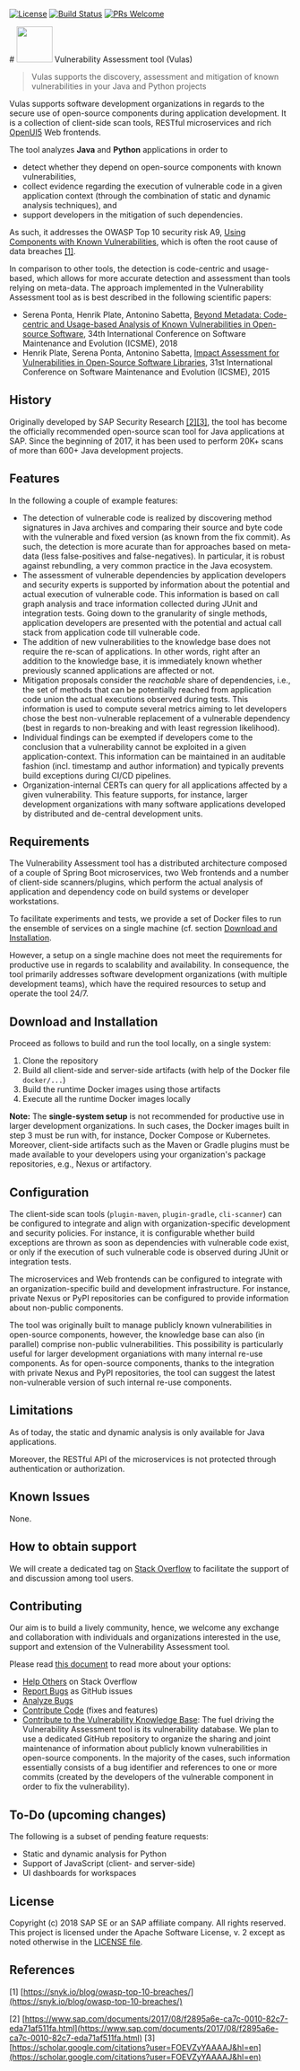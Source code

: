 [![License](https://img.shields.io/badge/license-Apache%202.0-blue.svg)](https://github.wdf.sap.corp/vulas/vulas/blob/master/LICENSE.txt) [![Build Status](https://prod-build10200.wdf.sap.corp:443/job/vulas/job/vulas-vulas-master-CI-linuxx86_64/144/badge/icon)](https://prod-build10200.wdf.sap.corp:443/job/vulas/job/vulas-vulas-master-CI-linuxx86_64/144/) [![PRs Welcome](https://img.shields.io/badge/PRs-welcome-brightgreen.svg)](CONTRIBUTING.md)

<p align="left">
  #
  <img height="64" src="./media/images/logo/vulas.png">
  Vulnerability Assessment tool (Vulas)
</p>

> Vulas supports the discovery, assessment and mitigation of known vulnerabilities in your Java and Python projects

Vulas supports software development organizations in regards to the secure use of open-source components during application development. It is a collection of client-side scan tools, RESTful microservices and rich [OpenUI5](https://openui5.hana.ondemand.com/) Web frontends.

The tool analyzes **Java** and **Python** applications in order to
- detect whether they depend on open-source components with known vulnerabilities,
- collect evidence regarding the execution of vulnerable code in a given application context (through the combination of static and dynamic analysis techniques), and
- support developers in the mitigation of such dependencies.

As such, it addresses the OWASP Top 10 security risk A9, [Using Components with Known Vulnerabilities](https://www.owasp.org/index.php/Top_10-2017_A9-Using_Components_with_Known_Vulnerabilities), which is often the root cause of data breaches [[1]](https://snyk.io/blog/owasp-top-10-breaches/).

In comparison to other tools, the detection is code-centric and usage-based, which allows for more accurate detection and assessment than tools relying on meta-data. The approach implemented in the Vulnerability Assessment tool as is best described in the following scientific papers:
- Serena Ponta, Henrik Plate, Antonino Sabetta, [Beyond Metadata: Code-centric and Usage-based Analysis of Known Vulnerabilities in Open-source Software](https://arxiv.org/abs/1806.05893), 34th International Conference on Software Maintenance and Evolution (ICSME), 2018
- Henrik Plate, Serena Ponta, Antonino Sabetta, [Impact Assessment for Vulnerabilities in Open-Source Software Libraries](https://arxiv.org/pdf/1504.04971.pdf), 31st International Conference on Software Maintenance and Evolution (ICSME), 2015

## History

Originally developed by SAP Security Research [[2]](https://www.sap.com/documents/2017/08/f2895a6e-ca7c-0010-82c7-eda71af511fa.html)[[3]](https://scholar.google.com/citations?user=FOEVZyYAAAAJ&hl=en), the tool has become the officially recommended open-source scan tool for Java applications at SAP. Since the beginning of 2017, it has been used to perform 20K+ scans of more than 600+ Java development projects.

## Features

In the following a couple of example features:
- The detection of vulnerable code is realized by discovering method signatures in Java archives and comparing their source and byte code with the vulnerable and fixed version (as known from the fix commit). As such, the detection is more acurate than for approaches based on meta-data (less false-positives and false-negatives). In particular, it is robust against rebundling, a very common practice in the Java ecosystem.
- The assessment of vulnerable dependencies by application developers and security experts is supported by information about the potential and actual execution of vulnerable code. This information is based on call graph analysis and trace information collected during JUnit and integration tests. Going down to the granularity of single methods, application developers are presented with the potential and actual call stack from application code till vulnerable code.
- The addition of new vulnerabilities to the knowledge base does not require the re-scan of applications. In other words, right after  an addition to the knowledge base, it is immediately known whether previously scanned applications are affected or not.
- Mitigation proposals consider the _reachable_ share of dependencies, i.e., the set of methods that can be potentially reached from application code union the actual executions observed during tests. This information is used to compute several metrics aiming to let developers chose the best non-vulnerable replacement of a vulnerable dependency (best in regards to non-breaking and with least regression likelihood).
- Individual findings can be exempted if developers come to the conclusion that a vulnerability cannot be exploited in a given application-context. This information can be maintained in an auditable fashion (incl. timestamp and author information) and typically prevents build exceptions during CI/CD pipelines.
- Organization-internal CERTs can query for all applications affected by a given vulnerability. This feature supports, for instance, larger development organizations with many software applications developed by distributed and de-central development units.

## Requirements

The Vulnerability Assessment tool has a distributed architecture composed of a couple of Spring Boot microservices, two Web frontends and a number of client-side scanners/plugins, which perform the actual analysis of application and dependency code on build systems or developer workstations.

To facilitate experiments and tests, we provide a set of Docker files to run the ensemble of services on a single machine (cf. section [Download and Installation](#download-and-installation).

However, a setup on a single machine does not meet the requirements for productive use in regards to scalability and availability. In consequence, the tool primarily addresses software development organizations (with multiple development teams), which have the required resources to setup and operate the tool 24/7.

## Download and Installation

Proceed as follows to build and run the tool locally, on a single system:

1. Clone the repository
2. Build all client-side and server-side artifacts (with help of the Docker file `docker/...`)
3. Build the runtime Docker images using those artifacts
4. Execute all the runtime Docker images locally

**Note:** The **single-system setup** is not recommended for productive use in larger development organizations. In such cases, the Docker images built in step 3 must be run with, for instance, Docker Compose or Kubernetes. Moreover, client-side artifacts such as the Maven or Gradle plugins must be made available to your developers using  your organization's package repositories, e.g., Nexus or artifactory.

## Configuration

The client-side scan tools (`plugin-maven`, `plugin-gradle`, `cli-scanner`) can be configured to integrate and align with organization-specific development and security policies. For instance, it is configurable whether build exceptions are thrown as soon as dependencies with vulnerable code exist, or only if the execution of such vulnerable code is observed during JUnit or integration tests. 

The microservices and Web frontends can be configured to integrate with an organization-specific build and development infrastructure. For instance, private Nexus or PyPI repositories can be configured to provide information about non-public components.

The tool was originally built to manage publicly known vulnerabilities in open-source components, however, the knowledge base can also (in parallel) comprise non-public vulnerabilities. This possibility is particularly useful for larger development organiations with many internal re-use components. As for open-source components, thanks to the integration with private Nexus and PyPI repositories, the tool can suggest the latest non-vulnerable version of such internal re-use components.

## Limitations

As of today, the static and dynamic analysis is only available for Java applications.

Moreover, the RESTful API of the microservices is not protected through authentication or authorization.

## Known Issues

None.

## How to obtain support

We will create a dedicated tag on [Stack Overflow](https://stackoverflow.com) to facilitate the support of and discussion among tool users.

## Contributing

Our aim is to build a lively community, hence, we welcome any exchange and collaboration with individuals and organizations interested in the use, support and extension of the Vulnerability Assessment tool.

Please read [this document](CONTRIBUTIONS.md) to read more about your options:
 * [Help Others](CONTRIBUTING.md#help-others) on Stack Overflow
 * [Report Bugs](CONTRIBUTING.md#report-an-issue) as GitHub issues
 * [Analyze Bugs](CONTRIBUTING.md#analyze-issues)
 * [Contribute Code](CONTRIBUTING.md#contribute-code) (fixes and features)
 * [Contribute to the Vulnerability Knowledge Base](CONTRIBUTING.md#knowledge-base): The fuel driving the Vulnerability Assessment tool is its vulnerability database. We plan to use a dedicated GitHub repository to organize the sharing and joint maintenance of information about publicly known vulnerabilities in open-source components. In the majority of the cases, such information essentially consists of a bug identifier and references to one or more commits (created by the developers of the vulnerable component in order to fix the vulnerability). 

## To-Do (upcoming changes)
The following is a subset of pending feature requests:
- Static and dynamic analysis for Python
- Support of JavaScript (client- and server-side)
- UI dashboards for workspaces

## License
Copyright (c) 2018 SAP SE or an SAP affiliate company. All rights reserved.
This project is licensed under the Apache Software License, v. 2 except as noted otherwise in the [LICENSE file](LICENSE.txt).

## References
\[1\] [https://snyk.io/blog/owasp-top-10-breaches/](https://snyk.io/blog/owasp-top-10-breaches/)

\[2\] [https://www.sap.com/documents/2017/08/f2895a6e-ca7c-0010-82c7-eda71af511fa.html](https://www.sap.com/documents/2017/08/f2895a6e-ca7c-0010-82c7-eda71af511fa.html)
\[3\] [https://scholar.google.com/citations?user=FOEVZyYAAAAJ&hl=en](https://scholar.google.com/citations?user=FOEVZyYAAAAJ&hl=en)

